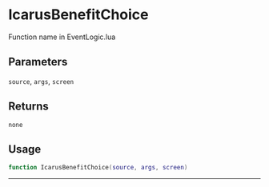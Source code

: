 # IcarusBenefitChoice
Function name in EventLogic.lua
## Parameters
`source`, `args`, `screen`
## Returns
`none`
## Usage
```lua
function IcarusBenefitChoice(source, args, screen)
```
---
